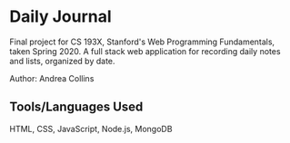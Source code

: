 # Daily Journal
Final project for CS 193X, Stanford's Web Programming Fundamentals, taken Spring 2020. A full stack web application for recording daily notes and lists, organized by date.

Author: Andrea Collins

## Tools/Languages Used
HTML, CSS, JavaScript, Node.js, MongoDB
